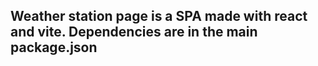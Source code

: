 ## Weather station page is a SPA made with react and vite. Dependencies are in the main package.json
